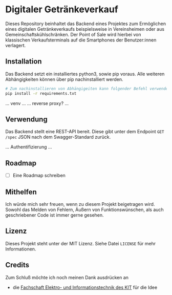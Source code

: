 # Digitaler Getränkeverkauf

Dieses Repository beinhaltet das Backend eines Projektes zum Ermöglichen eines digitalen Getränkeverkaufs beispielsweise in Vereinsheimen oder aus Gemeinschaftskühlschränken.
Der Point of Sale wird hierbei von klassischen Verkaufsterminals auf die Smartphones der Benutzer:innen verlagert.

## Installation

Das Backend setzt ein installiertes python3, sowie pip voraus. Alle weiteren Abhängigkeiten können über pip nachinstalliert werden.
```bash
# Zum nachinstallieren von Abhängigeiten kann folgender Befehl verwendet werden
pip install -r requirements.txt
```

... venv ...
... reverse proxy? ...

## Verwendung

Das Backend stellt eine REST-API bereit. Diese gibt unter dem Endpoint ```GET /spec``` JSON nach dem Swagger-Standard zurück.

... Authentifizierung ...

## Roadmap
- [ ] Eine Roadmap schreiben

## Mithelfen

Ich würde mich sehr freuen, wenn zu diesem Projekt beigetragen wird. Sowohl das Melden von Fehlern, Äußern von Funktionswünschen, als auch geschriebener Code ist immer gerne gesehen.

## Lizenz

Dieses Projekt steht unter der MIT Lizenz. Siehe Datei ````LICENSE```` für mehr Informationen.

## Credits

Zum Schluß möchte ich noch meinen Dank ausdrücken an
- die [Fachschaft Elektro- und Informationstechnik des KIT](https://fs-etec.kit.edu) für die Idee
